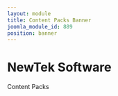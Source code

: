 ```yaml
---
layout: module
title: Content Packs Banner
joomla_module_id: 889
position: banner
---
```

<!-- Module: Content Packs Banner -->
<div class="content-container clearfix">
	<h1 class="corner">NewTek Software</h1>
	<p class="header">Content Packs</p>
</div>
